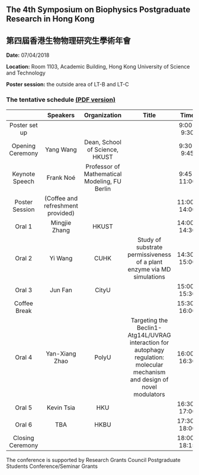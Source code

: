 ## The 4th Symposium on Biophysics Postgraduate Research in Hong Kong 
## 第四屆香港生物物理研究生學術年會

**Date:** 07/04/2018

**Location:** Room 1103, Academic Building, Hong Kong University of Science and Technology

**Poster session:** the outside area of LT-B and LT-C 

### The tentative schedule [(PDF version)](https://github.com/liusong299/the-4th-symposium-on-biophysics-postgraduate-research-in-hong-kong/raw/master/schedule-of-the-4th-symposium-on-biophysics-postgraduate-research-in-hong-kong.pdf)

|      | Speakers | Organization | Title | Time |
| :--: | :------: | :----------: | :---: | :--: |
| Poster set up | | | | 9:00-9:30 |
| Opening Ceremony | Yang Wang | Dean, School of Science, HKUST | | 9:30-9:45 |
| Keynote Speech | Frank Noé | Professor of Mathematical Modeling, FU Berlin	|  | 9:45-11:00 |
| Poster Session | (Coffee and refreshment provided) | | | 11:00-14:00 |
| Oral 1 | Mingjie Zhang | HKUST | | 14:00-14:30 |
| Oral 2 | Yi Wang | CUHK | Study of substrate permissiveness of a plant enzyme via MD simulations | 14:30-15:00 |
| Oral 3 | Jun Fan | CityU | | 15:00-15:30 |
| Coffee Break | | | | 15:30-16:00 |
| Oral 4 | Yan-Xiang Zhao | PolyU | Targeting the Beclin1-Atg14L/UVRAG interaction for autophagy regulation: molecular mechanism and design of novel modulators | 16:00-16:30 |
| Oral 5 | Kevin Tsia | HKU | | 16:30-17:00 |
| Oral 6 | TBA | HKBU | | 17:30-18:00 | 
| Closing Ceremony | | | | 18:00-18:15 |

The conference is supported by Research Grants Council Postgraduate Students Conference/Seminar Grants


